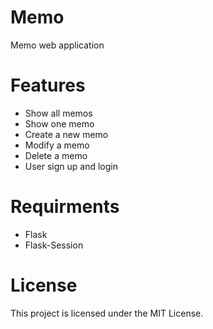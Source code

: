 # Memo
 Memo web application
# Features
 - Show all memos
 - Show one memo
 - Create a new memo
 - Modify a memo
 - Delete a memo
 - User sign up and login
 
# Requirments
 - Flask
 - Flask-Session

 # License
 This project is licensed under the MIT License.



